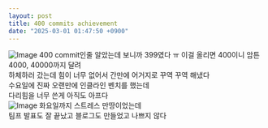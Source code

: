 ```yaml
---
layout: post
title: 400 commits achievement
date: "2025-03-01 01:47:50 +0900"
---
```

![Image](https://github.com/user-attachments/assets/66795184-e84b-4b20-b1e3-d994b27d3163)
400 commit인줄 알았는데 보니까 399였다 ㅠ
이걸 올리면 400이니 암튼
4000, 40000까지 달려<br>
하체하러 갔는데 힘이 너무 없어서 
간만에 어거지로 꾸역 꾸역 해냈다  
수요일에 진짜 오랜만에 인클라인 벤치를 했는데  
다리힘을 너무 쓴게 아직도 아프다  
![Image](https://github.com/user-attachments/assets/5302969e-ba3f-4fb9-8f3b-95712d9caf1c)
화요일까지 스트레스 만땅이었는데  
팀프 발표도 잘 끝났고 블로그도 만들었고 나쁘지 않다